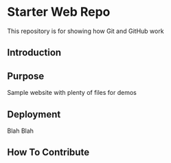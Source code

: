 # Starter Web Repo

This repository is for showing how Git and GitHub work

## Introduction

## Purpose

Sample website with plenty of files for demos

## Deployment

Blah Blah
## How To Contribute